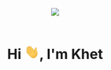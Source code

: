 <div align="center">
<img src="https://camo.githubusercontent.com/63371d36886ee658f5a97401f393e1ab1684b2fd3de674b8f5efc7d410b2a3d0/68747470733a2f2f6d656469612e67697068792e636f6d2f6d656469612f57556c706c634d704f43456d5447427442572f67697068792e676966">
</div>
<br />
<h1 align="center">
Hi <img src="https://raw.githubusercontent.com/KevinPatel04/KevinPatel04/master/Hi.gif" width="30px" height="30px">, I'm Khet </h1>
